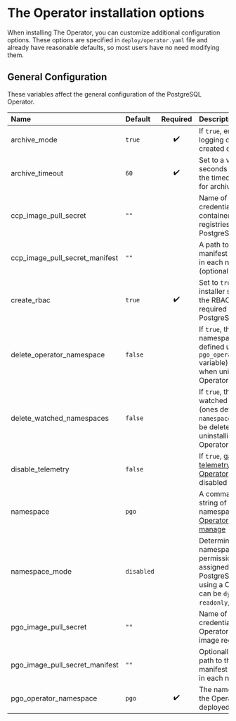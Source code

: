 # The Operator installation options

When installing The Operator, you can customize additional configuration options. These options are specified in `deploy/operator.yaml` file and already have reasonable defaults, so most users have no need modifying them.

## General Configuration

These variables affect the general configuration of the PostgreSQL Operator.

| Name                           | Default    | Required           | Description |
|:-------------------------------|:-----------|:------------------:|:------------|
| archive_mode                   | `true`     | :heavy_check_mark: | If `true`, enables archive logging on all newly created clusters |
| archive_timeout                | `60`       | :heavy_check_mark: | Set to a value in seconds to configure the timeout threshold for archiving |
| ccp_image_pull_secret          | `""`       |                    | Name of a Secret with credentials for the container image registries for the PostgreSQL cluster |
| ccp_image_pull_secret_manifest | `""`       |                    | A path to the Secret manifest to be installed in each namespace (optional) |
| create_rbac                    | `true`     | :heavy_check_mark: | Set to `true` if the installer should create the RBAC resources required to run the PostgreSQL Operator |
| delete_operator_namespace      | `false`    |                    | If `true`, the Operator namespace (one defined using the `pgo_operator_namespace` variable) will be deleted when uninstalling the Operator |
| delete_watched_namespaces      | `false`    |                    | If `true`, the Operator watched namespaces (ones defined using the `namespace` variable) will be deleted when uninstalling the Operator |
| disable_telemetry              | `false`    |                    | If `true`, [gathering telemetry by the Operator](telemetry.md) will be disabled |
| namespace                      | `pgo`      |                    | A comma delimited string of all the namespaces [the Operator should manage](cluster-wide.md#install-the-operator-cluster-wide) |
| namespace_mode                 | `disabled` |                    | Determines which namespace permissions are assigned to the PostgreSQL Operator using a ClusterRole; can be `dynamic`, `readonly`, and `disabled` |
| pgo_image_pull_secret          | `""`       |                    | Name of a Secret with credentials for the Operator's container image registries |
| pgo_image_pull_secret_manifest | `""`       |                    | Optionally provides a path to the Secret manifest to be installed in each namespace |
| pgo_operator_namespace         | `pgo`      | :heavy_check_mark: | The namespace where the Operator will be deployed |

